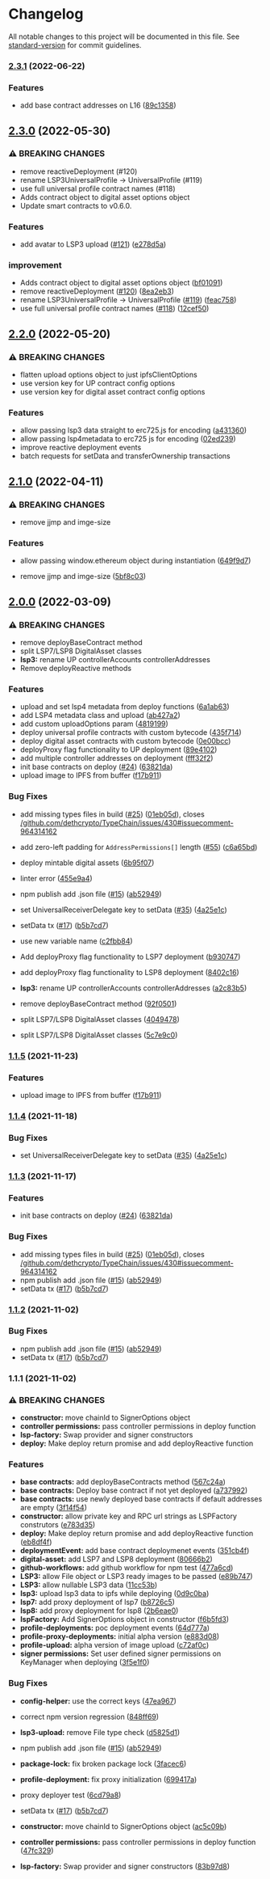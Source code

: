 # Changelog

All notable changes to this project will be documented in this file. See [standard-version](https://github.com/conventional-changelog/standard-version) for commit guidelines.

### [2.3.1](https://github.com/lukso-network/tools-lsp-factory/compare/v2.3.0...v2.3.1) (2022-06-22)

### Features

* add base contract addresses on L16 ([89c1358](https://github.com/lukso-network/tools-lsp-factory/commit/89c13585224ae8e4767111e3806316ed133f44e1))

## [2.3.0](https://github.com/lukso-network/tools-lsp-factory/compare/v2.2.0...v2.3.0) (2022-05-30)


### ⚠ BREAKING CHANGES

* remove reactiveDeployment (#120)
* rename LSP3UniversalProfile -> UniversalProfile (#119)
* use full universal profile contract names (#118)
* Adds contract object to digital asset options object
* Update smart contracts to v0.6.0. 

### Features

* add avatar to LSP3 upload ([#121](https://github.com/lukso-network/tools-lsp-factory/issues/121)) ([e278d5a](https://github.com/lukso-network/tools-lsp-factory/commit/e278d5a69bf667cbb5bced47976250a644384b78))

### improvement

* Adds contract object to digital asset options object ([bf01091](https://github.com/lukso-network/tools-lsp-factory/commit/bf01091b7110cf7ee6492aaf13f5bc51f90c3d43))
* remove reactiveDeployment ([#120](https://github.com/lukso-network/tools-lsp-factory/issues/120)) ([8ea2eb3](https://github.com/lukso-network/tools-lsp-factory/commit/8ea2eb36ead007c0282034f971868e0c90339d3b))
* rename LSP3UniversalProfile -> UniversalProfile ([#119](https://github.com/lukso-network/tools-lsp-factory/issues/119)) ([feac758](https://github.com/lukso-network/tools-lsp-factory/commit/feac7581f8f6197ec6e3cd742db29fd89d3f2d6a))
* use full universal profile contract names ([#118](https://github.com/lukso-network/tools-lsp-factory/issues/118)) ([12cef50](https://github.com/lukso-network/tools-lsp-factory/commit/12cef504bebc5c5e1fccdb1200205bfa04d95ee0))

## [2.2.0](https://github.com/lukso-network/tools-lsp-factory/compare/v2.1.0...v2.2.0) (2022-05-20)


### ⚠ BREAKING CHANGES

* flatten upload options object to just ipfsClientOptions
* use version key for UP contract config options
* use version key for digital asset contract config options

### Features

* allow passing lsp3 data straight to erc725.js for encoding ([a431360](https://github.com/lukso-network/tools-lsp-factory/commit/a4313602d16d8f6828c3db9e798c60a6cc0e1f4a))
* allow passing lsp4metadata to erc725 js for encoding ([02ed239](https://github.com/lukso-network/tools-lsp-factory/commit/02ed2399e03c4efe43152ec15f8a69ea4d3c26f9))
* improve reactive deployment events
* batch requests for setData and transferOwnership transactions


## [2.1.0](https://github.com/lukso-network/tools-lsp-factory/compare/v2.0.0...v2.1.0) (2022-04-11)


### ⚠ BREAKING CHANGES

* remove jjmp and imge-size

### Features

* allow passing window.ethereum object during instantiation ([649f9d7](https://github.com/lukso-network/tools-lsp-factory/commit/649f9d7ff32239b74383bbea4394389ccb5bff88))


* remove jjmp and imge-size ([5bf8c03](https://github.com/lukso-network/tools-lsp-factory/commit/5bf8c03e073bb2bff590c8055b90c2dbd01b2a62))

## [2.0.0](https://github.com/lukso-network/tools-lsp-factory/compare/v1.0.2-alpha.8...v2.0.0) (2022-03-09)


### ⚠ BREAKING CHANGES

* remove deployBaseContract method
* split LSP7/LSP8 DigitalAsset classes
* **lsp3:** rename UP controllerAccounts controllerAddresses
* Remove deployReactive methods

### Features

* upload and set lsp4 metadata from deploy functions ([6a1ab63](https://github.com/lukso-network/tools-lsp-factory/commit/6a1ab639b7069b4a647cf033396e9c9d88f3958d))
* add LSP4 metadata class and upload ([ab427a2](https://github.com/lukso-network/tools-lsp-factory/commit/ab427a2b81b0717858403f71a3da02675bc9abc9))
* add custom uploadOptions param ([4819199](https://github.com/lukso-network/tools-lsp-factory/commit/48191991ec14897d668d5bd05aee43f57936caf4))
* deploy universal profile contracts with custom bytecode ([435f714](https://github.com/lukso-network/tools-lsp-factory/commit/435f71467a4ff3ddb368aa26458bc507c8ec9b1d))
* deploy digital asset contracts with custom bytecode ([0e00bcc](https://github.com/lukso-network/tools-lsp-factory/commit/0e00bcc61772e331e57bc20ae37d5b2482986a55))
* deployProxy flag functionality to UP deployment ([89e4102](https://github.com/lukso-network/tools-lsp-factory/commit/89e4102bc11131a12c3935de38a4d29479216670))
* add multiple controller addresses on deployment ([fff32f2](https://github.com/lukso-network/tools-lsp-factory/commit/fff32f2545f6205f46cb4ea15ba5b5d89f4dc6d6))
* init base contracts on deploy ([#24](https://github.com/lukso-network/tools-lsp-factory/issues/24)) ([63821da](https://github.com/lukso-network/tools-lsp-factory/commit/63821da95684c68555075004754ffdde1a3da4b4))
* upload image to IPFS from buffer ([f17b911](https://github.com/lukso-network/tools-lsp-factory/commit/f17b911820e277cade73089968fb9566e00d832f))

### Bug Fixes

* add missing types files in build ([#25](https://github.com/lukso-network/tools-lsp-factory/issues/25)) ([01eb05d](https://github.com/lukso-network/tools-lsp-factory/commit/01eb05d724ea48729646cf165efa01812cc77016)), closes [/github.com/dethcrypto/TypeChain/issues/430#issuecomment-964314162](https://github.com/lukso-network//github.com/dethcrypto/TypeChain/issues/430/issues/issuecomment-964314162)
* add zero-left padding for `AddressPermissions[]` length ([#55](https://github.com/lukso-network/tools-lsp-factory/issues/55)) ([c6a65bd](https://github.com/lukso-network/tools-lsp-factory/commit/c6a65bd87bef92cb81b46071f5b657b6ecdc76cf))
* deploy mintable digital assets ([6b95f07](https://github.com/lukso-network/tools-lsp-factory/commit/6b95f0780290501ad5a4cc788c1e614352ead23a))
* linter error ([455e9a4](https://github.com/lukso-network/tools-lsp-factory/commit/455e9a43c491b8ae691681b1e0e3851fa9369481))
* npm publish add .json file ([#15](https://github.com/lukso-network/tools-lsp-factory/issues/15)) ([ab52949](https://github.com/lukso-network/tools-lsp-factory/commit/ab529499b231a9fcf6d44edde6c592192832646d))
* set UniversalReceiverDelegate key to setData ([#35](https://github.com/lukso-network/tools-lsp-factory/issues/35)) ([4a25e1c](https://github.com/lukso-network/tools-lsp-factory/commit/4a25e1c73ca85d99d289302ac91cda5d4e5100d0))
* setData tx ([#17](https://github.com/lukso-network/tools-lsp-factory/issues/17)) ([b5b7cd7](https://github.com/lukso-network/tools-lsp-factory/commit/b5b7cd79d11212bad61b1f8bcda63dec24ea4294))
* use new variable name ([c2fbb84](https://github.com/lukso-network/tools-lsp-factory/commit/c2fbb8416b9d543e3843cfad89cffc5fd36d3dd9))


* Add deployProxy flag functionality to LSP7 deployment ([b930747](https://github.com/lukso-network/tools-lsp-factory/commit/b930747be2e4de7dc79e8c3b044be971e9956a9e))
*  add deployProxy flag functionality to LSP8 deployment ([8402c16](https://github.com/lukso-network/tools-lsp-factory/commit/8402c16900897549fff521085ce966f9f6bcc93f))
* **lsp3:** rename UP controllerAccounts controllerAddresses ([a2c83b5](https://github.com/lukso-network/tools-lsp-factory/commit/a2c83b53f0b0ddbff3250c6f3cfb413e9b36e97a))
* remove deployBaseContract method ([92f0501](https://github.com/lukso-network/tools-lsp-factory/commit/92f05010bae81ee12e4d1627f721837fdcb7c21f))
* split LSP7/LSP8 DigitalAsset classes ([4049478](https://github.com/lukso-network/tools-lsp-factory/commit/404947811dd6e761eb3e0e51572395e1a975ba90))
* split LSP7/LSP8 DigitalAsset classes ([5c7e9c0](https://github.com/lukso-network/tools-lsp-factory/commit/5c7e9c01416ffeb7fb56055a47f896a037b4931b))

### [1.1.5](https://github.com/lukso-network/tools-lsp-factory/compare/v1.0.2-alpha.8...v1.1.5) (2021-11-23)

### Features

* upload image to IPFS from buffer ([f17b911](https://github.com/lukso-network/tools-lsp-factory/commit/f17b911820e277cade73089968fb9566e00d832f))


### [1.1.4](https://github.com/lukso-network/tools-lsp-factory/compare/v1.0.2-alpha.8...v1.1.4) (2021-11-18)

### Bug Fixes

* set UniversalReceiverDelegate key to setData ([#35](https://github.com/lukso-network/tools-lsp-factory/issues/35)) ([4a25e1c](https://github.com/lukso-network/tools-lsp-factory/commit/4a25e1c73ca85d99d289302ac91cda5d4e5100d0))

### [1.1.3](https://github.com/lukso-network/tools-lsp-factory/compare/v1.0.2-alpha.8...v1.1.3) (2021-11-17)


### Features

* init base contracts on deploy ([#24](https://github.com/lukso-network/tools-lsp-factory/issues/24)) ([63821da](https://github.com/lukso-network/tools-lsp-factory/commit/63821da95684c68555075004754ffdde1a3da4b4))


### Bug Fixes

* add missing types files in build ([#25](https://github.com/lukso-network/tools-lsp-factory/issues/25)) ([01eb05d](https://github.com/lukso-network/tools-lsp-factory/commit/01eb05d724ea48729646cf165efa01812cc77016)), closes [/github.com/dethcrypto/TypeChain/issues/430#issuecomment-964314162](https://github.com/lukso-network//github.com/dethcrypto/TypeChain/issues/430/issues/issuecomment-964314162)
* npm publish add .json file ([#15](https://github.com/lukso-network/tools-lsp-factory/issues/15)) ([ab52949](https://github.com/lukso-network/tools-lsp-factory/commit/ab529499b231a9fcf6d44edde6c592192832646d))
* setData tx ([#17](https://github.com/lukso-network/tools-lsp-factory/issues/17)) ([b5b7cd7](https://github.com/lukso-network/tools-lsp-factory/commit/b5b7cd79d11212bad61b1f8bcda63dec24ea4294))

### [1.1.2](https://github.com/lukso-network/tools-lspFactory/compare/v1.0.2-alpha.8...v1.1.2) (2021-11-02)


### Bug Fixes

* npm publish add .json file ([#15](https://github.com/lukso-network/tools-lspFactory/issues/15)) ([ab52949](https://github.com/lukso-network/tools-lspFactory/commit/ab529499b231a9fcf6d44edde6c592192832646d))
* setData tx ([#17](https://github.com/lukso-network/tools-lspFactory/issues/17)) ([b5b7cd7](https://github.com/lukso-network/tools-lspFactory/commit/b5b7cd79d11212bad61b1f8bcda63dec24ea4294))

### 1.1.1 (2021-11-02)


### ⚠ BREAKING CHANGES

* **constructor:** move chainId to SignerOptions object
* **controller permissions:** pass controller permissions in deploy function
* **lsp-factory:** Swap provider and signer constructors
* **deploy:** Make deploy return promise and add deployReactive function

### Features

* **base contracts:** add deployBaseContracts method ([567c24a](https://github.com/lukso-network/tools-lspFactory/commit/567c24a502dbb22faa7a3bcb7e2dd27b34cae32f))
* **base contracts:** Deploy base contract if not yet deployed ([a737992](https://github.com/lukso-network/tools-lspFactory/commit/a737992cd4c773dc5e481390a01b5916bd97a7b3))
* **base contracts:** use newly deployed base contracts if default addresses are empty ([3f14f54](https://github.com/lukso-network/tools-lspFactory/commit/3f14f54764f5b108901cc551a521c918c8e168ea))
* **constructor:** allow private key and RPC url strings as LSPFactory construtors ([e783d35](https://github.com/lukso-network/tools-lspFactory/commit/e783d35cacb5f8ecd31623770003cec97ab23e5c))
* **deploy:** Make deploy return promise and add deployReactive function ([eb8df4f](https://github.com/lukso-network/tools-lspFactory/commit/eb8df4f7d835d1523f6755c20522780730f0c645))
* **deploymentEvent:** add base contract deploymenet events ([351cb4f](https://github.com/lukso-network/tools-lspFactory/commit/351cb4fc760ba240eceeb518c44e75140559f79f))
* **digital-asset:** add LSP7 and LSP8 deployment ([80666b2](https://github.com/lukso-network/tools-lspFactory/commit/80666b28eacf5caed6cd27a7242dfcea266a0027))
* **github-workflows:** add github workflow for npm test ([477a6cd](https://github.com/lukso-network/tools-lspFactory/commit/477a6cd1d79b653fccb9e8d9a2e0b5562131725e))
* **LSP3:** allow File object or LSP3 ready images to be passed ([e89b747](https://github.com/lukso-network/tools-lspFactory/commit/e89b747dd25e018d179d811ad1b81423d95bdb51))
* **LSP3:** allow nullable LSP3 data ([11cc53b](https://github.com/lukso-network/tools-lspFactory/commit/11cc53b7ff77c38293545c5a01c64f7d7850b9bb))
* **lsp3:** upload lsp3 data to ipfs while deploying ([0d9c0ba](https://github.com/lukso-network/tools-lspFactory/commit/0d9c0ba3b5410ed4b314460f00a3f656c2d66db7))
* **lsp7:** add proxy deployment of lsp7 ([b8726c5](https://github.com/lukso-network/tools-lspFactory/commit/b8726c51f16d691f61fbbafee5fd6ae5cf93b15b))
* **lsp8:** add proxy deployment for lsp8 ([2b6eae0](https://github.com/lukso-network/tools-lspFactory/commit/2b6eae0b3057ccb922bc78837a54be17fe521fea))
* **lspFactory:** Add SignerOptions object in constructor ([f6b5fd3](https://github.com/lukso-network/tools-lspFactory/commit/f6b5fd3638c893e168f5b2754e92f1e0f7b81806))
* **profile-deployments:** poc deployment events ([64d777a](https://github.com/lukso-network/tools-lspFactory/commit/64d777ab15d9708d2cc982d33ac9a7901cf52b5e))
* **profile-proxy-deployments:** initial alpha version ([e883d08](https://github.com/lukso-network/tools-lspFactory/commit/e883d08b6f0cc1ddbc1cbfeac8468fe52c849259))
* **profile-upload:** alpha version of image upload ([c72af0c](https://github.com/lukso-network/tools-lspFactory/commit/c72af0cfe20cbe2e17adc73373402692940fab1b))
* **signer permissions:** Set user defined signer permissions on KeyManager when deploying ([3f5e1f0](https://github.com/lukso-network/tools-lspFactory/commit/3f5e1f0c726aef73cfedfad3c04ef43337f77ff3))


### Bug Fixes

* **config-helper:** use the correct keys ([47ea967](https://github.com/lukso-network/tools-lspFactory/commit/47ea967ac94f53869dcdd8b64b5d5897bd42d521))
* correct npm version regression ([848ff69](https://github.com/lukso-network/tools-lspFactory/commit/848ff69cc6ddf50182497f4b538421b4ee7ac66e))
* **lsp3-upload:** remove File type check ([d5825d1](https://github.com/lukso-network/tools-lspFactory/commit/d5825d1d02c8e325580e6d48c882483fb283d7a1))
* npm publish add .json file ([#15](https://github.com/lukso-network/tools-lspFactory/issues/15)) ([ab52949](https://github.com/lukso-network/tools-lspFactory/commit/ab529499b231a9fcf6d44edde6c592192832646d))
* **package-lock:** fix broken package lock ([3facec6](https://github.com/lukso-network/tools-lspFactory/commit/3facec612adc66775d23d8e4794490b95db2fc09))
* **profile-deployment:** fix proxy initialization ([699417a](https://github.com/lukso-network/tools-lspFactory/commit/699417ae5e9c5cd6fca8d11561b0887fe7e82f70))
* proxy deployer test ([6cd79a8](https://github.com/lukso-network/tools-lspFactory/commit/6cd79a8cf95f78bd9f20cab0e544bdebf00bc41e))
* setData tx ([#17](https://github.com/lukso-network/tools-lspFactory/issues/17)) ([b5b7cd7](https://github.com/lukso-network/tools-lspFactory/commit/b5b7cd79d11212bad61b1f8bcda63dec24ea4294))


* **constructor:** move chainId to SignerOptions object ([ac5c09b](https://github.com/lukso-network/tools-lspFactory/commit/ac5c09bf6208c429c26d8f5c33d852667b92aa14))
* **controller permissions:** pass controller permissions in deploy function ([47fc329](https://github.com/lukso-network/tools-lspFactory/commit/47fc329f9feed70c28beeab07fb6751e6a37afaf))
* **lsp-factory:** Swap provider and signer constructors ([83b97d8](https://github.com/lukso-network/tools-lspFactory/commit/83b97d8dc15c4bd24c6577928587598ae0ba6759))
